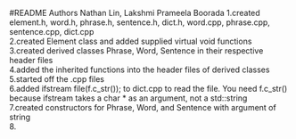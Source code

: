 #README Authors Nathan Lin, Lakshmi Prameela Boorada
1.created element.h, word.h, phrase.h, sentence.h, dict.h, word.cpp, phrase.cpp, sentence.cpp, dict.cpp  
2.created Element class and added supplied virtual void functions  
3.created derived classes Phrase, Word, Sentence in their respective header files  
4.added the inherited functions into the header files of derived classes  
5.started off the .cpp files  
6.added ifstream file(f.c\_str()); to dict.cpp to read the file. You need f.c\_str() because ifstream takes a char * as an argument, not a std::string  
7.created constructors for Phrase, Word, and Sentence with argument of string  
8.

